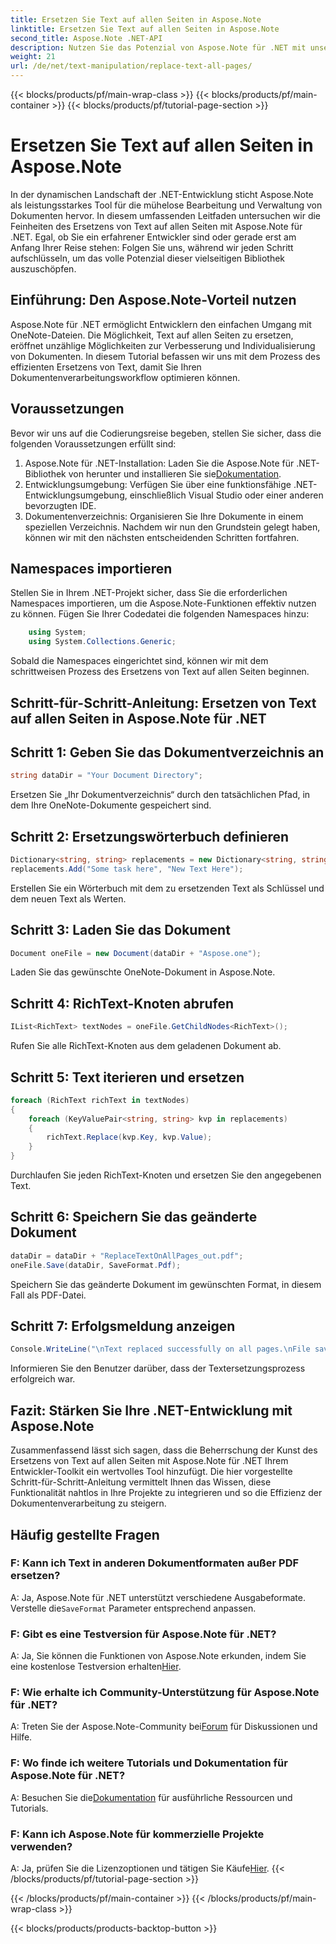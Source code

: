 ```yaml
---
title: Ersetzen Sie Text auf allen Seiten in Aspose.Note
linktitle: Ersetzen Sie Text auf allen Seiten in Aspose.Note
second_title: Aspose.Note .NET-API
description: Nutzen Sie das Potenzial von Aspose.Note für .NET mit unserer Schritt-für-Schritt-Anleitung zum Ersetzen von Text auf allen Seiten. Optimieren Sie die Dokumentenverarbeitung mühelos.
weight: 21
url: /de/net/text-manipulation/replace-text-all-pages/
---
```


{{< blocks/products/pf/main-wrap-class >}}
{{< blocks/products/pf/main-container >}}
{{< blocks/products/pf/tutorial-page-section >}}

# Ersetzen Sie Text auf allen Seiten in Aspose.Note

In der dynamischen Landschaft der .NET-Entwicklung sticht Aspose.Note als leistungsstarkes Tool für die mühelose Bearbeitung und Verwaltung von Dokumenten hervor. In diesem umfassenden Leitfaden untersuchen wir die Feinheiten des Ersetzens von Text auf allen Seiten mit Aspose.Note für .NET. Egal, ob Sie ein erfahrener Entwickler sind oder gerade erst am Anfang Ihrer Reise stehen: Folgen Sie uns, während wir jeden Schritt aufschlüsseln, um das volle Potenzial dieser vielseitigen Bibliothek auszuschöpfen.
## Einführung: Den Aspose.Note-Vorteil nutzen
Aspose.Note für .NET ermöglicht Entwicklern den einfachen Umgang mit OneNote-Dateien. Die Möglichkeit, Text auf allen Seiten zu ersetzen, eröffnet unzählige Möglichkeiten zur Verbesserung und Individualisierung von Dokumenten. In diesem Tutorial befassen wir uns mit dem Prozess des effizienten Ersetzens von Text, damit Sie Ihren Dokumentenverarbeitungsworkflow optimieren können.
## Voraussetzungen
Bevor wir uns auf die Codierungsreise begeben, stellen Sie sicher, dass die folgenden Voraussetzungen erfüllt sind:
1.  Aspose.Note für .NET-Installation: Laden Sie die Aspose.Note für .NET-Bibliothek von herunter und installieren Sie sie[Dokumentation](https://reference.aspose.com/note/net/).
2. Entwicklungsumgebung: Verfügen Sie über eine funktionsfähige .NET-Entwicklungsumgebung, einschließlich Visual Studio oder einer anderen bevorzugten IDE.
3. Dokumentenverzeichnis: Organisieren Sie Ihre Dokumente in einem speziellen Verzeichnis.
Nachdem wir nun den Grundstein gelegt haben, können wir mit den nächsten entscheidenden Schritten fortfahren.
## Namespaces importieren
Stellen Sie in Ihrem .NET-Projekt sicher, dass Sie die erforderlichen Namespaces importieren, um die Aspose.Note-Funktionen effektiv nutzen zu können. Fügen Sie Ihrer Codedatei die folgenden Namespaces hinzu:
```csharp
    using System;
    using System.Collections.Generic;
```
Sobald die Namespaces eingerichtet sind, können wir mit dem schrittweisen Prozess des Ersetzens von Text auf allen Seiten beginnen.
## Schritt-für-Schritt-Anleitung: Ersetzen von Text auf allen Seiten in Aspose.Note für .NET
## Schritt 1: Geben Sie das Dokumentverzeichnis an
```csharp
string dataDir = "Your Document Directory";
```
Ersetzen Sie „Ihr Dokumentverzeichnis“ durch den tatsächlichen Pfad, in dem Ihre OneNote-Dokumente gespeichert sind.
## Schritt 2: Ersetzungswörterbuch definieren
```csharp
Dictionary<string, string> replacements = new Dictionary<string, string>();
replacements.Add("Some task here", "New Text Here");
```
Erstellen Sie ein Wörterbuch mit dem zu ersetzenden Text als Schlüssel und dem neuen Text als Werten.
## Schritt 3: Laden Sie das Dokument
```csharp
Document oneFile = new Document(dataDir + "Aspose.one");
```
Laden Sie das gewünschte OneNote-Dokument in Aspose.Note.
## Schritt 4: RichText-Knoten abrufen
```csharp
IList<RichText> textNodes = oneFile.GetChildNodes<RichText>();
```
Rufen Sie alle RichText-Knoten aus dem geladenen Dokument ab.
## Schritt 5: Text iterieren und ersetzen
```csharp
foreach (RichText richText in textNodes)
{
    foreach (KeyValuePair<string, string> kvp in replacements)
    {
        richText.Replace(kvp.Key, kvp.Value);
    }
}
```
Durchlaufen Sie jeden RichText-Knoten und ersetzen Sie den angegebenen Text.
## Schritt 6: Speichern Sie das geänderte Dokument
```csharp
dataDir = dataDir + "ReplaceTextOnAllPages_out.pdf";
oneFile.Save(dataDir, SaveFormat.Pdf);
```
Speichern Sie das geänderte Dokument im gewünschten Format, in diesem Fall als PDF-Datei.
## Schritt 7: Erfolgsmeldung anzeigen
```csharp
Console.WriteLine("\nText replaced successfully on all pages.\nFile saved at " + dataDir);
```
Informieren Sie den Benutzer darüber, dass der Textersetzungsprozess erfolgreich war.
## Fazit: Stärken Sie Ihre .NET-Entwicklung mit Aspose.Note
Zusammenfassend lässt sich sagen, dass die Beherrschung der Kunst des Ersetzens von Text auf allen Seiten mit Aspose.Note für .NET Ihrem Entwickler-Toolkit ein wertvolles Tool hinzufügt. Die hier vorgestellte Schritt-für-Schritt-Anleitung vermittelt Ihnen das Wissen, diese Funktionalität nahtlos in Ihre Projekte zu integrieren und so die Effizienz der Dokumentenverarbeitung zu steigern.
## Häufig gestellte Fragen
### F: Kann ich Text in anderen Dokumentformaten außer PDF ersetzen?
 A: Ja, Aspose.Note für .NET unterstützt verschiedene Ausgabeformate. Verstelle die`SaveFormat` Parameter entsprechend anpassen.
### F: Gibt es eine Testversion für Aspose.Note für .NET?
 A: Ja, Sie können die Funktionen von Aspose.Note erkunden, indem Sie eine kostenlose Testversion erhalten[Hier](https://releases.aspose.com/).
### F: Wie erhalte ich Community-Unterstützung für Aspose.Note für .NET?
 A: Treten Sie der Aspose.Note-Community bei[Forum](https://forum.aspose.com/c/note/28) für Diskussionen und Hilfe.
### F: Wo finde ich weitere Tutorials und Dokumentation für Aspose.Note für .NET?
 A: Besuchen Sie die[Dokumentation](https://reference.aspose.com/note/net/) für ausführliche Ressourcen und Tutorials.
### F: Kann ich Aspose.Note für kommerzielle Projekte verwenden?
A: Ja, prüfen Sie die Lizenzoptionen und tätigen Sie Käufe[Hier](https://purchase.aspose.com/buy).
{{< /blocks/products/pf/tutorial-page-section >}}

{{< /blocks/products/pf/main-container >}}
{{< /blocks/products/pf/main-wrap-class >}}

{{< blocks/products/products-backtop-button >}}
